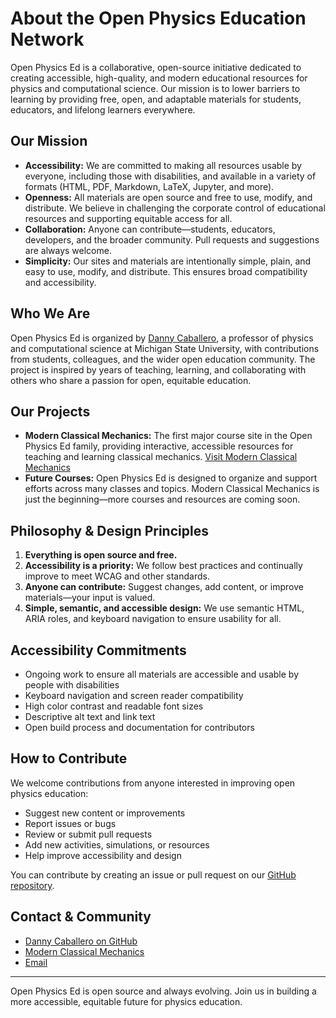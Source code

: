 # About the Open Physics Education Network

Open Physics Ed is a collaborative, open-source initiative dedicated to creating accessible, high-quality, and modern educational resources for physics and computational science. Our mission is to lower barriers to learning by providing free, open, and adaptable materials for students, educators, and lifelong learners everywhere.

## Our Mission
- **Accessibility:** We are committed to making all resources usable by everyone, including those with disabilities, and available in a variety of formats (HTML, PDF, Markdown, LaTeX, Jupyter, and more).
- **Openness:** All materials are open source and free to use, modify, and distribute. We believe in challenging the corporate control of educational resources and supporting equitable access for all.
- **Collaboration:** Anyone can contribute—students, educators, developers, and the broader community. Pull requests and suggestions are always welcome.
- **Simplicity:** Our sites and materials are intentionally simple, plain, and easy to use, modify, and distribute. This ensures broad compatibility and accessibility.

## Who We Are
Open Physics Ed is organized by [Danny Caballero](https://dannycab.github.io/), a professor of physics and computational science at Michigan State University, with contributions from students, colleagues, and the wider open education community. The project is inspired by years of teaching, learning, and collaborating with others who share a passion for open, equitable education.

## Our Projects
- **Modern Classical Mechanics:** The first major course site in the Open Physics Ed family, providing interactive, accessible resources for teaching and learning classical mechanics. [Visit Modern Classical Mechanics](https://dannycaballero.info/modern-classical-mechanics/)
- **Future Courses:** Open Physics Ed is designed to organize and support efforts across many classes and topics. Modern Classical Mechanics is just the beginning—more courses and resources are coming soon.

## Philosophy & Design Principles
1. **Everything is open source and free.**
2. **Accessibility is a priority:** We follow best practices and continually improve to meet WCAG and other standards.
3. **Anyone can contribute:** Suggest changes, add content, or improve materials—your input is valued.
4. **Simple, semantic, and accessible design:** We use semantic HTML, ARIA roles, and keyboard navigation to ensure usability for all.

## Accessibility Commitments
- Ongoing work to ensure all materials are accessible and usable by people with disabilities
- Keyboard navigation and screen reader compatibility
- High color contrast and readable font sizes
- Descriptive alt text and link text
- Open build process and documentation for contributors

## How to Contribute
We welcome contributions from anyone interested in improving open physics education:
- Suggest new content or improvements
- Report issues or bugs
- Review or submit pull requests
- Add new activities, simulations, or resources
- Help improve accessibility and design

You can contribute by creating an issue or pull request on our [GitHub repository](https://github.com/open-physics-ed/open-physics-ed-org.github.io).

## Contact & Community
- [Danny Caballero on GitHub](https://github.com/dannycab)
- [Modern Classical Mechanics](https://dannycaballero.info/modern-classical-mechanics/)
- [Email](mailto:danny@hellmo.space)

---

Open Physics Ed is open source and always evolving. Join us in building a more accessible, equitable future for physics education.

